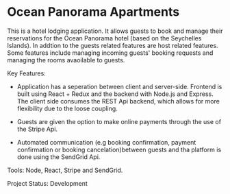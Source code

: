 # Ocean Panorama Apartments
This is a hotel lodging application. It allows guests to book and manage their reservations for the Ocean Panorama hotel (based on the Seychelles Islands). In addtion to the guests related features are host related features. Some features include managing incoming guests' booking requests and managing the rooms avaoilable to guests.

Key Features:
  - Application has a seperation between client and server-side. Frontend is built using React + Redux and the backend with Node.js and Express. The client side consumes the REST Api backend, which allows for more flexibility due to the loose coupling.
  
  - Guests are given the option to make online payments through the use of the Stripe Api.
  
  - Automated communication (e.g booking confirmation, payment confirmation or booking cancelation)between guests and tha platform is done using the SendGrid Api.
  

Tools: Node, React, Stripe and SendGrid.

Project Status: Development
